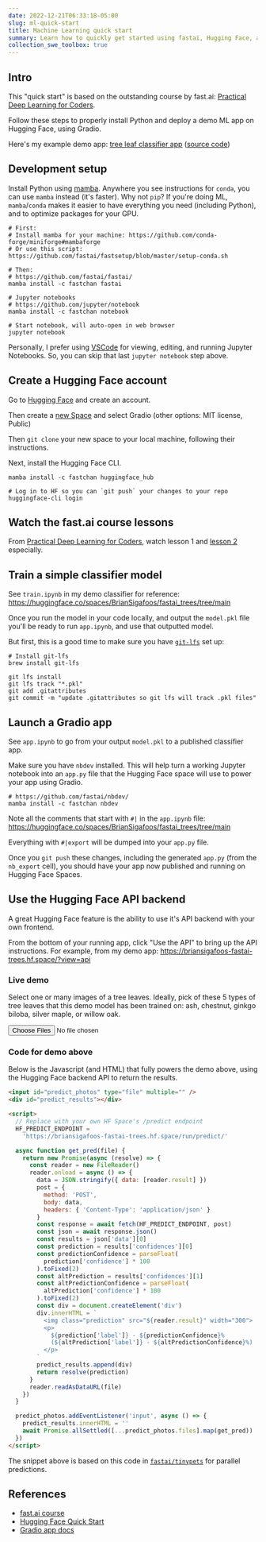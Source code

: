 ```yaml
---
date: 2022-12-21T06:33:18-05:00
slug: ml-quick-start
title: Machine Learning quick start
summary: Learn how to quickly get started using fastai, Hugging Face, and Gradio to deploy a demo ML app
collection_swe_toolbox: true
---
```


## Intro

This "quick start" is based on the outstanding course by fast.ai: [Practical Deep Learning for Coders](https://course.fast.ai).

Follow these steps to properly install Python and deploy a demo ML app on Hugging Face, using Gradio.

Here's my example demo app: [tree leaf classifier app](https://briansigafoos-fastai-trees.hf.space) ([source code](https://huggingface.co/spaces/BrianSigafoos/fastai_trees/tree/main))

## Development setup

Install Python using [mamba](https://mamba.readthedocs.io). Anywhere you see instructions for `conda`, you can use `mamba` instead (it's faster). Why not `pip`? If you're doing ML, `mamba`/`conda` makes it easier to have everything you need (including Python), and to optimize packages for your GPU.

```shell
# First:
# Install mamba for your machine: https://github.com/conda-forge/miniforge#mambaforge
# Or use this script: https://github.com/fastai/fastsetup/blob/master/setup-conda.sh

# Then:
# https://github.com/fastai/fastai/
mamba install -c fastchan fastai

# Jupyter notebooks
# https://github.com/jupyter/notebook
mamba install -c fastchan notebook

# Start notebook, will auto-open in web browser
jupyter notebook
```

Personally, I prefer using [VSCode](https://code.visualstudio.com/) for viewing, editing, and running Jupyter Notebooks. So, you can skip that last `jupyter notebook` step above.

## Create a Hugging Face account

Go to [Hugging Face](https://huggingface.co/) and create an account.

Then create a [new Space](https://huggingface.co/new-space) and select Gradio (other options: MIT license, Public)

Then `git clone` your new space to your local machine, following their instructions.

Next, install the Hugging Face CLI.

```shell
mamba install -c fastchan huggingface_hub

# Log in to HF so you can `git push` your changes to your repo
huggingface-cli login
```

## Watch the fast.ai course lessons

From [Practical Deep Learning for Coders](https://course.fast.ai), watch lesson 1 and [lesson 2](https://course.fast.ai/Lessons/lesson2.html) especially.

## Train a simple classifier model

See `train.ipynb` in my demo classifier for reference: <https://huggingface.co/spaces/BrianSigafoos/fastai_trees/tree/main>

Once you run the model in your code locally, and output the `model.pkl` file you'll be ready to run `app.ipynb`, and use that outputted model.

But first, this is a good time to make sure you have [`git-lfs`](https://git-lfs.com/) set up:

```shell
# Install git-lfs
brew install git-lfs

git lfs install
git lfs track "*.pkl"
git add .gitattributes
git commit -m "update .gitattributes so git lfs will track .pkl files"
```

## Launch a Gradio app

See `app.ipynb` to go from your output `model.pkl` to a published classifier app.

Make sure you have `nbdev` installed. This will help turn a working Jupyter notebook into an `app.py` file that the Hugging Face space will use to power your app using Gradio.

```shell
# https://github.com/fastai/nbdev/
mamba install -c fastchan nbdev
```

Note all the comments that start with `#|` in the `app.ipynb` file: <https://huggingface.co/spaces/BrianSigafoos/fastai_trees/tree/main>

Everything with `#|export` will be dumped into your `app.py` file.

Once you `git push` these changes, including the generated `app.py` (from the `nb_export` cell), you should have your app now published and running on Hugging Face Spaces.

## Use the Hugging Face API backend

A great Hugging Face feature is the ability to use it's API backend with your own frontend.

From the bottom of your running app, click "Use the API" to bring up the API instructions. For example, from my demo app: <https://briansigafoos-fastai-trees.hf.space/?view=api>

### Live demo

Select one or many images of a tree leaves. Ideally, pick of these 5 types of tree leaves that this demo model has been trained on:
ash, chestnut, ginkgo biloba, silver maple, or willow oak.

<input id="predict_photos" type="file" multiple="" />
<div id="predict_results"></div>

<script>
  // Replace with your own HF Space's /predict endpoint
  HF_PREDICT_ENDPOINT =
    'https://briansigafoos-fastai-trees.hf.space/run/predict/'

  async function get_pred(file) {
    return new Promise(async (resolve) => {
      const reader = new FileReader()
      reader.onload = async () => {
        data = JSON.stringify({ data: [reader.result] })
        post = {
          method: 'POST',
          body: data,
          headers: { 'Content-Type': 'application/json' }
        }
        const response = await fetch(HF_PREDICT_ENDPOINT, post)
        const json = await response.json()
        const results = json['data'][0]
        const prediction = results['confidences'][0]
        const predictionConfidence = parseFloat(
          prediction['confidence'] * 100
        ).toFixed(2)
        const altPrediction = results['confidences'][1]
        const altPredictionConfidence = parseFloat(
          altPrediction['confidence'] * 100
        ).toFixed(2)
        const div = document.createElement('div')
        div.innerHTML = `
          <img class="prediction" src="${reader.result}" width="300">
          <p>
            ${prediction['label']} - ${predictionConfidence}%
            (${altPrediction['label']} - ${altPredictionConfidence}%)
          </p>
        `
        predict_results.append(div)
        return resolve(prediction)
      }
      reader.readAsDataURL(file)
    })
  }

  predict_photos.addEventListener('input', async () => {
    predict_results.innerHTML = ''
    await Promise.allSettled([...predict_photos.files].map(get_pred))
  })
</script>

### Code for demo above

Below is the Javascript (and HTML) that fully powers the demo above, using the Hugging Face backend API to return the results.

```html
<input id="predict_photos" type="file" multiple="" />
<div id="predict_results"></div>

<script>
  // Replace with your own HF Space's /predict endpoint
  HF_PREDICT_ENDPOINT =
    'https://briansigafoos-fastai-trees.hf.space/run/predict/'

  async function get_pred(file) {
    return new Promise(async (resolve) => {
      const reader = new FileReader()
      reader.onload = async () => {
        data = JSON.stringify({ data: [reader.result] })
        post = {
          method: 'POST',
          body: data,
          headers: { 'Content-Type': 'application/json' }
        }
        const response = await fetch(HF_PREDICT_ENDPOINT, post)
        const json = await response.json()
        const results = json['data'][0]
        const prediction = results['confidences'][0]
        const predictionConfidence = parseFloat(
          prediction['confidence'] * 100
        ).toFixed(2)
        const altPrediction = results['confidences'][1]
        const altPredictionConfidence = parseFloat(
          altPrediction['confidence'] * 100
        ).toFixed(2)
        const div = document.createElement('div')
        div.innerHTML = `
          <img class="prediction" src="${reader.result}" width="300">
          <p>
            ${prediction['label']} - ${predictionConfidence}%
            (${altPrediction['label']} - ${altPredictionConfidence}%)
          </p>
        `
        predict_results.append(div)
        return resolve(prediction)
      }
      reader.readAsDataURL(file)
    })
  }

  predict_photos.addEventListener('input', async () => {
    predict_results.innerHTML = ''
    await Promise.allSettled([...predict_photos.files].map(get_pred))
  })
</script>
```

The snippet above is based on this code in [`fastai/tinypets`](https://github.com/fastai/tinypets/blob/638528a157fef9d7a1951dcd31592f19ddbe28d6/3parallel.html) for parallel predictions.

## References

- [fast.ai course](https://course.fast.ai/)
- [Hugging Face Quick Start](https://huggingface.co/docs/huggingface_hub/quick-start)
- [Gradio app docs](https://gradio.app/docs/)

